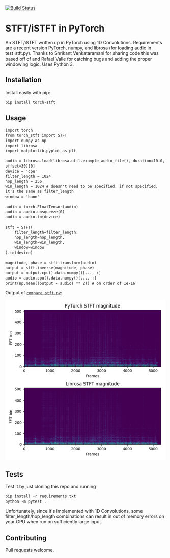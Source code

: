 [![Build Status](https://travis-ci.com/pseeth/pytorch-stft.svg?branch=master)](https://travis-ci.com/pseeth/torch-stft)

# STFT/iSTFT in PyTorch

An STFT/iSTFT written up in PyTorch using 1D Convolutions. Requirements are a recent version PyTorch, numpy, and librosa (for loading audio in test_stft.py). Thanks to Shrikant Venkataramani for sharing code this was based off of and Rafael Valle for catching bugs and adding the proper windowing logic. Uses Python 3.

## Installation
Install easily with pip:
```
pip install torch-stft
```

## Usage
```
import torch
from torch_stft import STFT
import numpy as np
import librosa 
import matplotlib.pyplot as plt

audio = librosa.load(librosa.util.example_audio_file(), duration=10.0, offset=30)[0]
device = 'cpu'
filter_length = 1024
hop_length = 256
win_length = 1024 # doesn't need to be specified. if not specified, it's the same as filter_length
window = 'hann'

audio = torch.FloatTensor(audio)
audio = audio.unsqueeze(0)
audio = audio.to(device)

stft = STFT(
    filter_length=filter_length, 
    hop_length=hop_length, 
    win_length=win_length,
    window=window
).to(device)

magnitude, phase = stft.transform(audio)
output = stft.inverse(magnitude, phase)
output = output.cpu().data.numpy()[..., :]
audio = audio.cpu().data.numpy()[..., :]
print(np.mean((output - audio) ** 2)) # on order of 1e-16
```

Output of [`compare_stft.py`](compare_stft.py):

![images/stft.png](images/stft.png)

## Tests
Test it by just cloning this repo and running
    
```
pip install -r requirements.txt
python -m pytest .
```

Unfortunately, since it's implemented with 1D Convolutions, some filter_length/hop_length 
combinations can result in out of memory errors on your GPU when run on sufficiently large input.


## Contributing
Pull requests welcome.

